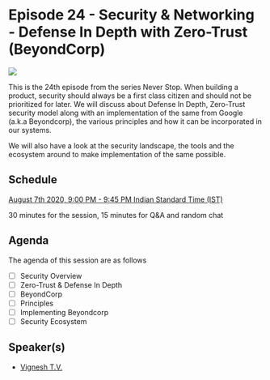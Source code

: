 # Episode 24 - Security & Networking - Defense In Depth with Zero-Trust (BeyondCorp)

![](24-SecurityDefenseInDepth.png)

This is the 24th episode from the series Never Stop. When building a product, security should always be a first class citizen and should not be prioritized for later. We will discuss about Defense In Depth, Zero-Trust security model along with an implementation of the same from Google (a.k.a Beyondcorp), the various principles and how it can be incorporated in our systems.

We will also have a look at the security landscape, the tools and the ecosystem around to make implementation of the same possible.

## Schedule

[August 7th 2020, 9:00 PM - 9:45 PM Indian Standard Time (IST)]()

30 minutes for the session, 15 minutes for Q&A and random chat

## Agenda

The agenda of this session are as follows

- [ ] Security Overview
- [ ] Zero-Trust & Defense In Depth
- [ ] BeyondCorp
- [ ] Principles
- [ ] Implementing Beyondcorp
- [ ] Security Ecosystem

## Speaker(s)

- [Vignesh T.V.](http://tvvignesh.com/)
